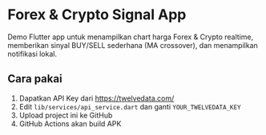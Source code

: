 # Forex & Crypto Signal App

Demo Flutter app untuk menampilkan chart harga Forex & Crypto realtime,
memberikan sinyal BUY/SELL sederhana (MA crossover), dan menampilkan notifikasi lokal.

## Cara pakai
1. Dapatkan API Key dari https://twelvedata.com/
2. Edit `lib/services/api_service.dart` dan ganti `YOUR_TWELVEDATA_KEY`
3. Upload project ini ke GitHub
4. GitHub Actions akan build APK

